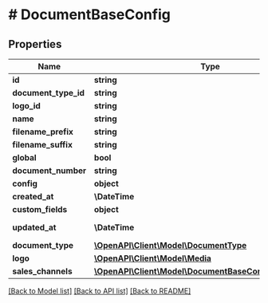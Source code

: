 # # DocumentBaseConfig

## Properties

Name | Type | Description | Notes
------------ | ------------- | ------------- | -------------
**id** | **string** |  | [optional]
**document_type_id** | **string** |  |
**logo_id** | **string** |  | [optional]
**name** | **string** |  |
**filename_prefix** | **string** |  | [optional]
**filename_suffix** | **string** |  | [optional]
**global** | **bool** |  |
**document_number** | **string** |  | [optional]
**config** | **object** |  | [optional]
**created_at** | **\DateTime** |  | [readonly]
**custom_fields** | **object** |  | [optional]
**updated_at** | **\DateTime** |  | [optional] [readonly]
**document_type** | [**\OpenAPI\Client\Model\DocumentType**](DocumentType.md) |  | [optional]
**logo** | [**\OpenAPI\Client\Model\Media**](Media.md) |  | [optional]
**sales_channels** | [**\OpenAPI\Client\Model\DocumentBaseConfigSalesChannel**](DocumentBaseConfigSalesChannel.md) |  | [optional]

[[Back to Model list]](../../README.md#models) [[Back to API list]](../../README.md#endpoints) [[Back to README]](../../README.md)

